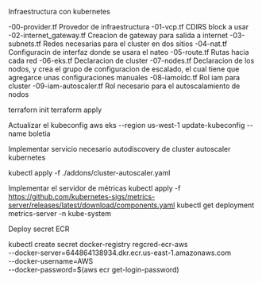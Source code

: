 

Infraestructura con kubernetes

 -00-provider.tf
  Provedor de infraestructura
 -01-vcp.tf
  CDIRS block a usar
 -02-internet_gateway.tf
  Creacion de gateway para salida a internet
 -03-subnets.tf
  Redes necesarias para el cluster en dos sitios
 -04-nat.tf
  Configuracin de interfaz donde se usara el nateo
 -05-route.tf
  Rutas hacia cada red
 -06-eks.tf
  Declaracion de cluster
 -07-nodes.tf
  Declaracion de los nodos, y crea el grupo de configuracion de escalado, el cual tiene que agregarce unas configuraciones manuales
 -08-iamoidc.tf
  Rol iam para cluster
 -09-iam-autoscaler.tf
  Rol necesario para el autoscalamiento de nodos


terraforn init
terraform apply

Actualizar el kubeconfig
aws eks --region us-west-1 update-kubeconfig --name boletia 


Implementar servicio necesario autodiscovery de cluster autoscaler kubernetes

kubectl apply -f ./addons/cluster-autoscaler.yaml


Implementar el servidor de métricas
kubectl apply -f https://github.com/kubernetes-sigs/metrics-server/releases/latest/download/components.yaml
kubectl get deployment metrics-server -n kube-system

Deploy secret ECR 


kubectl create secret docker-registry regcred-ecr-aws \
  --docker-server=644864138934.dkr.ecr.us-east-1.amazonaws.com \
  --docker-username=AWS \
  --docker-password=$(aws ecr get-login-password)